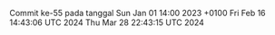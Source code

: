 Commit ke-55 pada tanggal Sun Jan 01 14:00 2023 +0100
Fri Feb 16 14:43:06 UTC 2024
Thu Mar 28 22:43:15 UTC 2024
